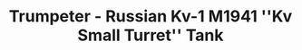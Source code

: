 ---
layout: product
title: "Trumpeter - Russian Kv-1 M1941 ''Kv Small Turret'' Tank"
price: "1500" 
desc: "N/A"
img_path: "/assets/img/TRU07232.jpg"
brand: "N/A"
available: false
special_offer: false
new: false
soon: false
cat: "010000"
subcat: "013400"
subsubcat: "0N/A"
sifra: "TRU07232"
popular: true
---